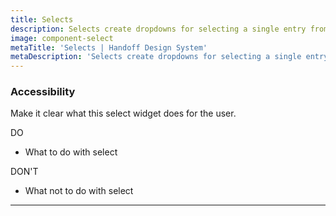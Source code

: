 ```yaml
---
title: Selects
description: Selects create dropdowns for selecting a single entry from a list.
image: component-select
metaTitle: 'Selects | Handoff Design System'
metaDescription: 'Selects create dropdowns for selecting a single entry from a list.'
---
```



### Accessibility

Make it clear what this select widget does for the user.

<div className="c-do-dont">
  <div className="c-do-dont__do">

<Icon name="check" className="" /> DO

- What to do with select

  </div>
  <div className="c-do-dont__dont">

<Icon name="x" className="" /> DON&apos;T

- What not to do with select

  </div>
</div>

---